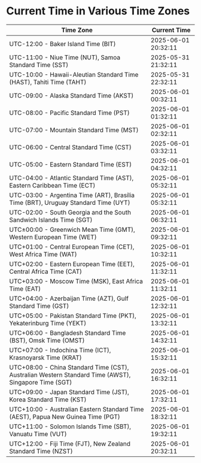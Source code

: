 # Current Time in Various Time Zones

| Time Zone | Current Time |
|-----------|--------------|
| UTC-12:00 - Baker Island Time (BIT) | 2025-06-01 20:32:11 |
| UTC-11:00 - Niue Time (NUT), Samoa Standard Time (SST) | 2025-05-31 21:32:11 |
| UTC-10:00 - Hawaii-Aleutian Standard Time (HAST), Tahiti Time (TAHT) | 2025-05-31 22:32:11 |
| UTC-09:00 - Alaska Standard Time (AKST) | 2025-06-01 00:32:11 |
| UTC-08:00 - Pacific Standard Time (PST) | 2025-06-01 01:32:11 |
| UTC-07:00 - Mountain Standard Time (MST) | 2025-06-01 02:32:11 |
| UTC-06:00 - Central Standard Time (CST) | 2025-06-01 03:32:11 |
| UTC-05:00 - Eastern Standard Time (EST) | 2025-06-01 04:32:11 |
| UTC-04:00 - Atlantic Standard Time (AST), Eastern Caribbean Time (ECT) | 2025-06-01 05:32:11 |
| UTC-03:00 - Argentina Time (ART), Brasília Time (BRT), Uruguay Standard Time (UYT) | 2025-06-01 05:32:11 |
| UTC-02:00 - South Georgia and the South Sandwich Islands Time (SGT) | 2025-06-01 06:32:11 |
| UTC±00:00 - Greenwich Mean Time (GMT), Western European Time (WET) | 2025-06-01 09:32:11 |
| UTC+01:00 - Central European Time (CET), West Africa Time (WAT) | 2025-06-01 10:32:11 |
| UTC+02:00 - Eastern European Time (EET), Central Africa Time (CAT) | 2025-06-01 11:32:11 |
| UTC+03:00 - Moscow Time (MSK), East Africa Time (EAT) | 2025-06-01 11:32:11 |
| UTC+04:00 - Azerbaijan Time (AZT), Gulf Standard Time (GST) | 2025-06-01 12:32:11 |
| UTC+05:00 - Pakistan Standard Time (PKT), Yekaterinburg Time (YEKT) | 2025-06-01 13:32:11 |
| UTC+06:00 - Bangladesh Standard Time (BST), Omsk Time (OMST) | 2025-06-01 14:32:11 |
| UTC+07:00 - Indochina Time (ICT), Krasnoyarsk Time (KRAT) | 2025-06-01 15:32:11 |
| UTC+08:00 - China Standard Time (CST), Australian Western Standard Time (AWST), Singapore Time (SGT) | 2025-06-01 16:32:11 |
| UTC+09:00 - Japan Standard Time (JST), Korea Standard Time (KST) | 2025-06-01 17:32:11 |
| UTC+10:00 - Australian Eastern Standard Time (AEST), Papua New Guinea Time (PGT) | 2025-06-01 18:32:11 |
| UTC+11:00 - Solomon Islands Time (SBT), Vanuatu Time (VUT) | 2025-06-01 19:32:11 |
| UTC+12:00 - Fiji Time (FJT), New Zealand Standard Time (NZST) | 2025-06-01 20:32:11 |
